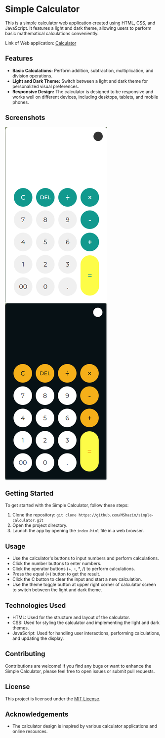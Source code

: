 # Simple Calculator

This is a simple calculator web application created using HTML, CSS, and JavaScript. It features a light and dark theme, allowing users to perform basic mathematical calculations conveniently.

Link of Web application: [Calculator](https://mshazim.github.io/Simple-Calculator/)

## Features

- **Basic Calculations:** Perform addition, subtraction, multiplication, and division operations.
- **Light and Dark Theme:** Switch between a light and dark theme for personalized visual preferences.
- **Responsive Design:** The calculator is designed to be responsive and works well on different devices, including desktops, tablets, and mobile phones.

## Screenshots

![Light Theme](/Images/Light.png)
![Dark Theme](/Images/Dark.png)

## Getting Started

To get started with the Simple Calculator, follow these steps:

1. Clone the repository: `git clone https://github.com/MShazim/simple-calculator.git`
2. Open the project directory.
3. Launch the app by opening the `index.html` file in a web browser.

## Usage

- Use the calculator's buttons to input numbers and perform calculations.
- Click the number buttons to enter numbers.
- Click the operator buttons (+, -, *, /) to perform calculations.
- Press the equal (=) button to get the result.
- Click the C button to clear the input and start a new calculation.
- Use the theme toggle button at upper right corner of calculator screen to switch between the light and dark theme.

## Technologies Used

- HTML: Used for the structure and layout of the calculator.
- CSS: Used for styling the calculator and implementing the light and dark themes.
- JavaScript: Used for handling user interactions, performing calculations, and updating the display.

## Contributing

Contributions are welcome! If you find any bugs or want to enhance the Simple Calculator, please feel free to open issues or submit pull requests.

## License

This project is licensed under the [MIT License](LICENSE).

## Acknowledgements

- The calculator design is inspired by various calculator applications and online resources.
